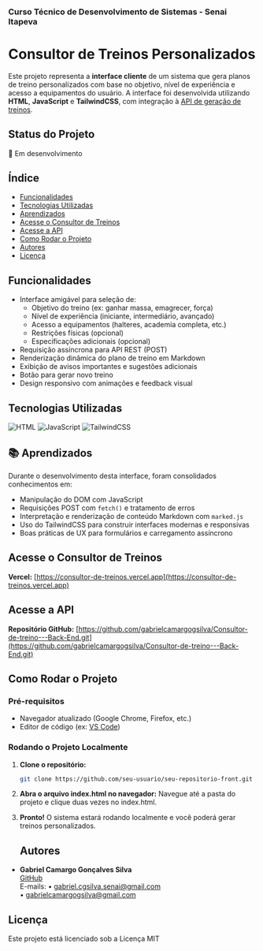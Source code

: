### Curso Técnico de Desenvolvimento de Sistemas - Senai Itapeva

# Consultor de Treinos Personalizados

Este projeto representa a **interface cliente** de um sistema que gera planos de treino personalizados com base no objetivo, nível de experiência e acesso a equipamentos do usuário. A interface foi desenvolvida utilizando **HTML**, **JavaScript** e **TailwindCSS**, com integração à [API de geração de treinos](https://github.com/seu-usuario/seu-repositorio-api).

## Status do Projeto
🚧 Em desenvolvimento

## Índice
- [Funcionalidades](#funcionalidades)
- [Tecnologias Utilizadas](#tecnologias-utilizadas)
- [Aprendizados](#aprendizados)
- [Acesse o Consultor de Treinos](#acesse-o-consultor-de-treinos)
- [Acesse a API](#acesse-a-api)
- [Como Rodar o Projeto](#como-rodar-o-projeto)
- [Autores](#autores)
- [Licença](#licença)

## Funcionalidades
- Interface amigável para seleção de:
  - Objetivo do treino (ex: ganhar massa, emagrecer, força)
  - Nível de experiência (iniciante, intermediário, avançado)
  - Acesso a equipamentos (halteres, academia completa, etc.)
  - Restrições físicas (opcional)
  - Especificações adicionais (opcional)
- Requisição assíncrona para API REST (POST)
- Renderização dinâmica do plano de treino em Markdown
- Exibição de avisos importantes e sugestões adicionais
- Botão para gerar novo treino
- Design responsivo com animações e feedback visual

## Tecnologias Utilizadas

![HTML](https://img.shields.io/badge/HTML5-E34F26?style=for-the-badge&logo=html5&logoColor=white)
![JavaScript](https://img.shields.io/badge/JavaScript-F7DF1E?style=for-the-badge&logo=javascript&logoColor=black)
![TailwindCSS](https://img.shields.io/badge/Tailwind_CSS-38B2AC?style=for-the-badge&logo=tailwind-css&logoColor=white)

## 📚 Aprendizados
Durante o desenvolvimento desta interface, foram consolidados conhecimentos em:
- Manipulação do DOM com JavaScript
- Requisições POST com `fetch()` e tratamento de erros
- Interpretação e renderização de conteúdo Markdown com `marked.js`
- Uso do TailwindCSS para construir interfaces modernas e responsivas
- Boas práticas de UX para formulários e carregamento assíncrono

## Acesse o Consultor de Treinos
**Vercel:** [https://consultor-de-treinos.vercel.app](https://consultor-de-treinos.vercel.app)  

## Acesse a API 
**Repositório GitHub:** [https://github.com/gabrielcamargogsilva/Consultor-de-treino---Back-End.git](https://github.com/gabrielcamargogsilva/Consultor-de-treino---Back-End.git)

## Como Rodar o Projeto

### Pré-requisitos
- Navegador atualizado (Google Chrome, Firefox, etc.)
- Editor de código (ex: [VS Code](https://code.visualstudio.com/))

### Rodando o Projeto Localmente
1. **Clone o repositório:**

   ```bash
   git clone https://github.com/seu-usuario/seu-repositorio-front.git


2. **Abra o arquivo index.html no navegador:**
    Navegue até a pasta do projeto e clique duas vezes no index.html.

3.  **Pronto!**
    O sistema estará rodando localmente e você poderá gerar treinos personalizados.

    ## Autores
- **Gabriel Camargo Gonçalves Silva**  
  [GitHub](https://github.com/gabrielcamargogsilva)  
  E-mails: 
  • gabriel.cgsilva.senai@gmail.com  
  • gabrielcamargogsilva@gmail.com

## Licença
Este projeto está licenciado sob a Licença MIT 